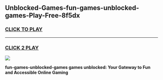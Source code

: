 
## Unblocked-Games-fun-games-unblocked-games-Play-Free-8f5dx
<h3>
<a href="https://premium76.site?title=fun-games-unblocked-games&ref=09A">CLICK TO PLAY</a></h3>
<hr>

<h3>
<a href="https://premium76.site?title=fun-games-unblocked-games&ref=09A">CLICK 2 PLAY</a>
  
</h3>

<a href="https://premium76.site?title=fun-games-unblocked-games&ref=09A"><img src="https://clearcache.store/games.png"></a>


**fun-games-unblocked-games games unblocked: Your Gateway to Fun and Accessible Online Gaming**
